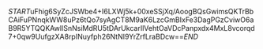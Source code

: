 $START$uFhig6SyZcJSWbe4+I6LXWj5k+00xeSSjXq/AoogBQsGwimsQKTrBbCAiFuPNnqkWW8uPz6tQo7syAgCT8M9aK6LzcGmBIxFe3DagPGzCviwO6aB9R5YTQQKAwIlSnNsiMdRU5tDArUkcarIlVehtOaVDcPanpxdx4MxL8vcorqd7+0qw9UufgzXA8rpINuyfph26NtNI9YrZrfLraBDcw==$END$